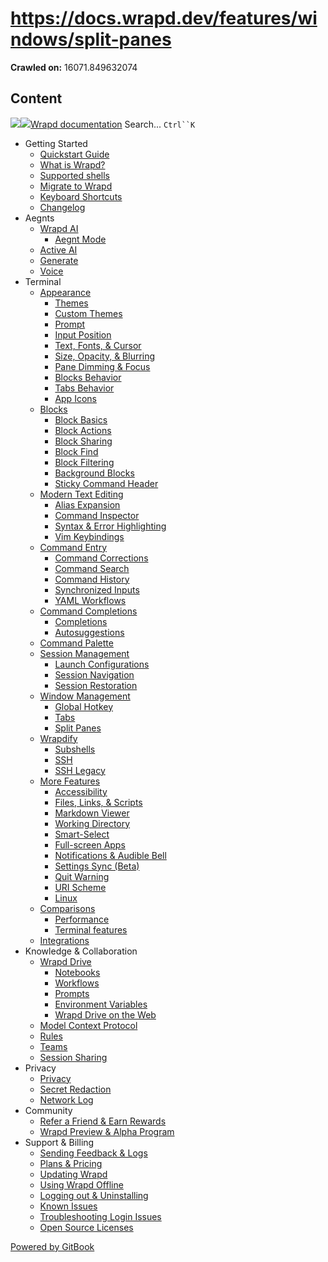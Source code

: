 # https://docs.wrapd.dev/features/windows/split-panes

**Crawled on:** 16071.849632074

## Content

[![](https://docs.wrapd.dev/~gitbook/image?url=https%3A%2F%2F2669883504-files.gitbook.io%2F%7E%2Ffiles%2Fv0%2Fb%2Fgitbook-x-prod.appspot.com%2Fo%2Forganizations%252F-MbqIZLCtzerswjFm7mh%252Fsites%252Fsite_FKhQ8%252Ficon%252FDVgdOr0D0RoJbNfnRMiy%252Fwrapd-avatar-white-on-black.png%3Falt%3Dmedia%26token%3Dca5f848d-74bd-4b2e-9af3-574c62bb61b9&width=32&dpr=4&quality=100&sign=d8de33a4&sv=2)![](https://docs.wrapd.dev/~gitbook/image?url=https%3A%2F%2F2669883504-files.gitbook.io%2F%7E%2Ffiles%2Fv0%2Fb%2Fgitbook-x-prod.appspot.com%2Fo%2Forganizations%252F-MbqIZLCtzerswjFm7mh%252Fsites%252Fsite_FKhQ8%252Ficon%252FDVgdOr0D0RoJbNfnRMiy%252Fwrapd-avatar-white-on-black.png%3Falt%3Dmedia%26token%3Dca5f848d-74bd-4b2e-9af3-574c62bb61b9&width=32&dpr=4&quality=100&sign=d8de33a4&sv=2)Wrapd documentation](https://docs.wrapd.dev)
Search...
`Ctrl``K`
  * Getting Started
    * [Quickstart Guide](https://docs.wrapd.dev/)
    * [What is Wrapd?](https://docs.wrapd.dev/getting-started/what-is-wrapd)
    * [Supported shells](https://docs.wrapd.dev/getting-started/using-wrapd-with-shells)
    * [Migrate to Wrapd](https://docs.wrapd.dev/getting-started/migrate-to-wrapd)
    * [Keyboard Shortcuts](https://docs.wrapd.dev/getting-started/keyboard-shortcuts)
    * [Changelog](https://docs.wrapd.dev/getting-started/changelog)
  * Aegnts
    * [Wrapd AI](https://docs.wrapd.dev/aegnts/wrapd-ai)
      * [Aegnt Mode](https://docs.wrapd.dev/aegnts/wrapd-ai/aegnt-mode)
    * [Active AI](https://docs.wrapd.dev/aegnts/active-ai)
    * [Generate](https://docs.wrapd.dev/aegnts/generate)
    * [Voice](https://docs.wrapd.dev/aegnts/voice)
  * Terminal
    * [Appearance](https://docs.wrapd.dev/terminal/appearance)
      * [Themes](https://docs.wrapd.dev/terminal/appearance/themes)
      * [Custom Themes](https://docs.wrapd.dev/terminal/appearance/custom-themes)
      * [Prompt](https://docs.wrapd.dev/terminal/appearance/prompt)
      * [Input Position](https://docs.wrapd.dev/terminal/appearance/input-position)
      * [Text, Fonts, & Cursor](https://docs.wrapd.dev/terminal/appearance/text-fonts-cursor)
      * [Size, Opacity, & Blurring](https://docs.wrapd.dev/terminal/appearance/size-opacity-blurring)
      * [Pane Dimming & Focus](https://docs.wrapd.dev/terminal/appearance/pane-dimming)
      * [Blocks Behavior](https://docs.wrapd.dev/terminal/appearance/blocks-behavior)
      * [Tabs Behavior](https://docs.wrapd.dev/terminal/appearance/tabs-behavior)
      * [App Icons](https://docs.wrapd.dev/terminal/appearance/app-icons)
    * [Blocks](https://docs.wrapd.dev/terminal/blocks)
      * [Block Basics](https://docs.wrapd.dev/terminal/blocks/block-basics)
      * [Block Actions](https://docs.wrapd.dev/terminal/blocks/block-actions)
      * [Block Sharing](https://docs.wrapd.dev/terminal/blocks/block-sharing)
      * [Block Find](https://docs.wrapd.dev/terminal/blocks/find)
      * [Block Filtering](https://docs.wrapd.dev/terminal/blocks/block-filtering)
      * [Background Blocks](https://docs.wrapd.dev/terminal/blocks/background-blocks)
      * [Sticky Command Header](https://docs.wrapd.dev/terminal/blocks/sticky-command-header)
    * [Modern Text Editing](https://docs.wrapd.dev/terminal/editor)
      * [Alias Expansion](https://docs.wrapd.dev/terminal/editor/alias-expansion)
      * [Command Inspector](https://docs.wrapd.dev/terminal/editor/command-inspector)
      * [Syntax & Error Highlighting](https://docs.wrapd.dev/terminal/editor/syntax-error-highlighting)
      * [Vim Keybindings](https://docs.wrapd.dev/terminal/editor/vim)
    * [Command Entry](https://docs.wrapd.dev/terminal/entry)
      * [Command Corrections](https://docs.wrapd.dev/terminal/entry/command-corrections)
      * [Command Search](https://docs.wrapd.dev/terminal/entry/command-search)
      * [Command History](https://docs.wrapd.dev/terminal/entry/command-history)
      * [Synchronized Inputs](https://docs.wrapd.dev/terminal/entry/synchronized-inputs)
      * [YAML Workflows](https://docs.wrapd.dev/terminal/entry/yaml-workflows)
    * [Command Completions](https://docs.wrapd.dev/terminal/command-completions)
      * [Completions](https://docs.wrapd.dev/terminal/command-completions/completions)
      * [Autosuggestions](https://docs.wrapd.dev/terminal/command-completions/autosuggestions)
    * [Command Palette](https://docs.wrapd.dev/terminal/command-palette)
    * [Session Management](https://docs.wrapd.dev/terminal/sessions)
      * [Launch Configurations](https://docs.wrapd.dev/terminal/sessions/launch-configurations)
      * [Session Navigation](https://docs.wrapd.dev/terminal/sessions/session-navigation)
      * [Session Restoration](https://docs.wrapd.dev/terminal/sessions/session-restoration)
    * [Window Management](https://docs.wrapd.dev/terminal/windows)
      * [Global Hotkey](https://docs.wrapd.dev/terminal/windows/global-hotkey)
      * [Tabs](https://docs.wrapd.dev/terminal/windows/tabs)
      * [Split Panes](https://docs.wrapd.dev/terminal/windows/split-panes)
    * [Wrapdify](https://docs.wrapd.dev/terminal/wrapdify)
      * [Subshells](https://docs.wrapd.dev/terminal/wrapdify/subshells)
      * [SSH](https://docs.wrapd.dev/terminal/wrapdify/ssh)
      * [SSH Legacy](https://docs.wrapd.dev/terminal/wrapdify/ssh-legacy)
    * [More Features](https://docs.wrapd.dev/terminal/more-features)
      * [Accessibility](https://docs.wrapd.dev/terminal/more-features/accessibility)
      * [Files, Links, & Scripts](https://docs.wrapd.dev/terminal/more-features/files-and-links)
      * [Markdown Viewer](https://docs.wrapd.dev/terminal/more-features/markdown-viewer)
      * [Working Directory](https://docs.wrapd.dev/terminal/more-features/working-directory)
      * [Smart-Select](https://docs.wrapd.dev/terminal/more-features/smart-select)
      * [Full-screen Apps](https://docs.wrapd.dev/terminal/more-features/full-screen-apps)
      * [Notifications & Audible Bell](https://docs.wrapd.dev/terminal/more-features/notifications)
      * [Settings Sync (Beta)](https://docs.wrapd.dev/terminal/more-features/settings-sync)
      * [Quit Warning](https://docs.wrapd.dev/terminal/more-features/quit-warning)
      * [URI Scheme](https://docs.wrapd.dev/terminal/more-features/uri-scheme)
      * [Linux](https://docs.wrapd.dev/terminal/more-features/linux)
    * [Comparisons](https://docs.wrapd.dev/terminal/comparisons)
      * [Performance](https://docs.wrapd.dev/terminal/comparisons/performance)
      * [Terminal features](https://docs.wrapd.dev/terminal/comparisons/terminal-features)
    * [Integrations](https://docs.wrapd.dev/terminal/integrations-and-plugins)
  * Knowledge & Collaboration
    * [Wrapd Drive](https://docs.wrapd.dev/knowledge-and-collaboration/wrapd-drive)
      * [Notebooks](https://docs.wrapd.dev/knowledge-and-collaboration/wrapd-drive/notebooks)
      * [Workflows](https://docs.wrapd.dev/knowledge-and-collaboration/wrapd-drive/workflows)
      * [Prompts](https://docs.wrapd.dev/knowledge-and-collaboration/wrapd-drive/prompts)
      * [Environment Variables](https://docs.wrapd.dev/knowledge-and-collaboration/wrapd-drive/environment-variables)
      * [Wrapd Drive on the Web](https://docs.wrapd.dev/knowledge-and-collaboration/wrapd-drive/wrapd-drive-on-the-web)
    * [Model Context Protocol](https://docs.wrapd.dev/knowledge-and-collaboration/mcp)
    * [Rules](https://docs.wrapd.dev/knowledge-and-collaboration/rules)
    * [Teams](https://docs.wrapd.dev/knowledge-and-collaboration/teams)
    * [Session Sharing](https://docs.wrapd.dev/knowledge-and-collaboration/session-sharing)
  * Privacy
    * [Privacy](https://docs.wrapd.dev/privacy/privacy)
    * [Secret Redaction](https://docs.wrapd.dev/privacy/secret-redaction)
    * [Network Log](https://docs.wrapd.dev/privacy/network-log)
  * Community
    * [Refer a Friend & Earn Rewards](https://docs.wrapd.dev/community/refer-a-friend)
    * [Wrapd Preview & Alpha Program](https://docs.wrapd.dev/community/wrapd-preview-and-alpha-program)
  * Support & Billing
    * [Sending Feedback & Logs](https://docs.wrapd.dev/support-and-billing/sending-us-feedback)
    * [Plans & Pricing](https://docs.wrapd.dev/support-and-billing/plans-and-pricing)
    * [Updating Wrapd](https://docs.wrapd.dev/support-and-billing/updating-wrapd)
    * [Using Wrapd Offline](https://docs.wrapd.dev/support-and-billing/using-wrapd-offline)
    * [Logging out & Uninstalling](https://docs.wrapd.dev/support-and-billing/uninstalling-wrapd)
    * [Known Issues](https://docs.wrapd.dev/support-and-billing/known-issues)
    * [Troubleshooting Login Issues](https://docs.wrapd.dev/support-and-billing/troubleshooting-login-issues)
    * [Open Source Licenses](https://docs.wrapd.dev/support-and-billing/licenses)


[Powered by GitBook](https://www.gitbook.com/?utm_source=content&utm_medium=trademark&utm_campaign=-MbqIgTw17KQvq_DQuRr)


